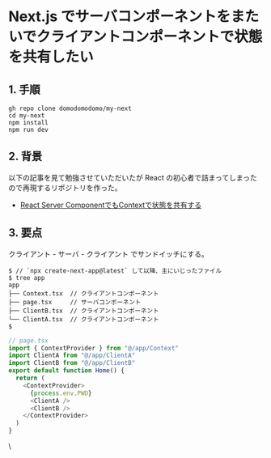# Next.js でサーバコンポーネントをまたいでクライアントコンポーネントで状態を共有したい


## 1. 手順

```
gh repo clone domodomodomo/my-next
cd my-next
npm install
npm run dev
```

## 2. 背景

以下の記事を見て勉強させていただいたが React の初心者で詰まってしまったので再現するリポジトリを作った。

* [React Server ComponentでもContextで状態を共有する](https://future-architect.github.io/articles/20231214a/)


## 3. 要点

クライアント - サーバ - クライアント でサンドイッチにする。

```
$ // `npx create-next-app@latest` して以降、主にいじったファイル
$ tree app 
app
├── Context.tsx  // クライアントコンポーネント
├── page.tsx     // サーバコンポーネント
├── ClientB.tsx  // クライアントコンポーネント
└── ClientA.tsx  // クライアントコンポーネント
$
```


```ts
// page.tsx
import { ContextProvider } from "@/app/Context"
import ClientA from "@/app/ClientA"
import ClientB from "@/app/ClientB"
export default function Home() {
  return (
    <ContextProvider>
      {process.env.PWD}
      <ClientA />
      <ClientB />
    </ContextProvider>
  )
}

```

\




